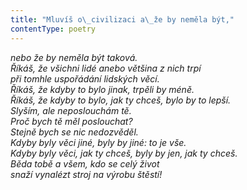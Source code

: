 ```yaml
---
title: "Mluvíš o\_civilizaci a\_že by neměla být,"
contentType: poetry
---
```


<section>

_nebo že by neměla být taková.  
Říkáš, že všichni lidé anebo většina z nich trpí  
při tomhle uspořádání lidských věcí.  
Říkáš, že kdyby to bylo jinak, trpěli by méně.  
Říkáš, že kdyby to bylo, jak ty chceš, bylo by to lepší.  
Slyším, ale neposlouchám tě.  
Proč bych tě měl poslouchat?  
Stejně bych se nic nedozvěděl.  
Kdyby byly věci jiné, byly by jiné: to je vše.  
Kdyby byly věci, jak ty chceš, byly by jen, jak ty chceš.  
Běda tobě a všem, kdo se celý život  
snaží vynalézt stroj na výrobu štěstí!_

</section>
